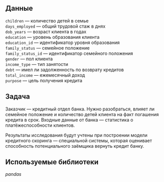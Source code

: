 

## Данные

```children``` — количество детей в семье    
```days_employed``` — общий трудовой стаж в днях    
```dob_years``` — возраст клиента в годах    
```education``` — уровень образования клиента    
```education_id``` — идентификатор уровня образования    
```family_status``` — семейное положение    
```family_status_id``` — идентификатор семейного положения    
```gender``` — пол клиента    
```income_type``` — тип занятости    
```debt``` — имел ли задолженность по возврату кредитов    
```total_income``` — ежемесячный доход    
```purpose``` — цель получения кредита

## Задача

Заказчик — кредитный отдел банка. Нужно разобраться, влияет ли семейное положение и количество детей клиента на факт погашения кредита в срок. Входные данные от банка — статистика о платёжеспособности клиентов.

Результаты исследования будут учтены при построении модели кредитного скоринга — специальной системы, которая оценивает способность потенциального заёмщика вернуть кредит банку.

## Используемые библиотеки
*pandas*
